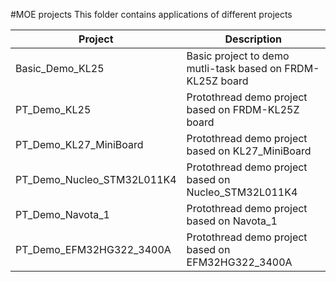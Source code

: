 #MOE projects
This folder contains applications of different projects
   
Project                    | Description   
-------------------------- | ------------
Basic_Demo_KL25            | Basic project to demo mutli-task based on FRDM-KL25Z board
PT_Demo_KL25               | Protothread demo project based on FRDM-KL25Z board
PT_Demo_KL27_MiniBoard     | Protothread demo project based on KL27_MiniBoard
PT_Demo_Nucleo_STM32L011K4 | Protothread demo project based on Nucleo_STM32L011K4
PT_Demo_Navota_1           | Protothread demo project based on Navota_1
PT_Demo_EFM32HG322_3400A   | Protothread demo project based on EFM32HG322_3400A
